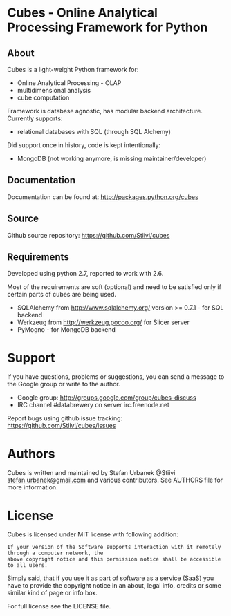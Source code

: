 Cubes - Online Analytical Processing Framework for Python
=========================================================

About
-----

Cubes is a light-weight Python framework for:

* Online Analytical Processing - OLAP
* multidimensional analysis
* cube computation

Framework is database agnostic, has modular backend architecture. Currently supports:

* relational databases with SQL (through SQL Alchemy)

Did support once in history, code is kept intentionally:

* MongoDB (not working anymore, is missing maintainer/developer)

Documentation
-------------

Documentation can be found at: http://packages.python.org/cubes

Source
------

Github source repository: https://github.com/Stiivi/cubes

Requirements
------------

Developed using python 2.7, reported to work with 2.6.

Most of the requirements are soft (optional) and need to be satisfied only if certain parts of cubes are
being used.

* SQLAlchemy from http://www.sqlalchemy.org/ version >= 0.7.1 - for SQL backend
* Werkzeug from http://werkzeug.pocoo.org/ for Slicer server
* PyMogno - for MongoDB backend

Support
=======

If you have questions, problems or suggestions, you can send a message to the Google group or 
write to the author.

* Google group: http://groups.google.com/group/cubes-discuss
* IRC channel #databrewery on server irc.freenode.net

Report bugs using github issue tracking: https://github.com/Stiivi/cubes/issues

Authors
=======

Cubes is written and maintained by Stefan Urbanek @Stiivi <stefan.urbanek@gmail.com> and various
contributors. See AUTHORS file for more information.

License
=======

Cubes is licensed under MIT license with following addition:

    If your version of the Software supports interaction with it remotely through a computer network, the
    above copyright notice and this permission notice shall be accessible to all users.

Simply said, that if you use it as part of software as a service (SaaS) you have to provide the copyright notice in an about, legal info, credits or some similar kind of page or info box.

For full license see the LICENSE file.
